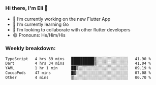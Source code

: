 ### Hi there, I'm Eli 👋
- 🔭 I’m currently working on the new Flutter App
- 🌱 I’m currently learning Go
- 🦄 I’m looking to collaborate with other flutter developers
- 😄 Pronouns: He/Him/His

### Weekly breakdown:
<!--START_SECTION:waka-->

```txt
TypeScript   4 hrs 39 mins   ██████████▒░░░░░░░░░░░░░░   41.90 %
Dart         4 hrs 34 mins   ██████████▒░░░░░░░░░░░░░░   41.04 %
YAML         1 hr 1 min      ██▒░░░░░░░░░░░░░░░░░░░░░░   09.19 %
CocoaPods    47 mins         █▓░░░░░░░░░░░░░░░░░░░░░░░   07.08 %
Other        4 mins          ▒░░░░░░░░░░░░░░░░░░░░░░░░   00.70 %
```

<!--END_SECTION:waka-->
